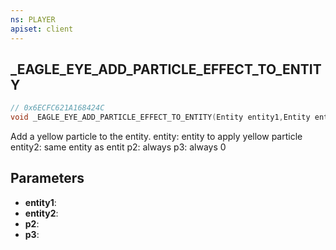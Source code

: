 ```yaml
---
ns: PLAYER
apiset: client
---
```

## _EAGLE_EYE_ADD_PARTICLE_EFFECT_TO_ENTITY

```c
// 0x6ECFC621A168424C
void _EAGLE_EYE_ADD_PARTICLE_EFFECT_TO_ENTITY(Entity entity1,Entity entity2,int p2,int p3);
```

Add a yellow particle to the entity.
entity: entity to apply yellow particle
entity2: same entity as entit
p2: always 
p3: always 0

## Parameters
* **entity1**:
* **entity2**:
* **p2**:
* **p3**:



